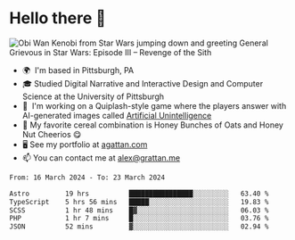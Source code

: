 <!--
**GameDog9988/GameDog9988** is a ✨ _special_ ✨ repository because its `README.md` (this file) appears on your GitHub profile.

Here are some ideas to get you started:

- 🔭 I’m currently working on ...
- 🌱 I’m currently learning ...
- 👯 I’m looking to collaborate on ...
- 🤔 I’m looking for help with ...
- 💬 Ask me about ...
- 📫 How to reach me: ...
- 😄 Pronouns: ...
- ⚡ Fun fact: ...
-->



Hello there 👋
==================================

![Obi Wan Kenobi from Star Wars jumping down and greeting General Grievous in Star Wars: Episode III – Revenge of the Sith](https://github.com/agrattan0820/agrattan0820/assets/51346343/689e56eb-29be-46a5-a079-28ea727b5f7e)


- 🌍  I'm based in Pittsburgh, PA
- 🎓  Studied Digital Narrative and Interactive Design and Computer Science at the University of Pittsburgh
- 👾  I'm working on a Quiplash-style game where the players answer with AI-generated images called [Artificial Unintelligence](https://github.com/agrattan0820/artificial-unintelligence)
- 🥣  My favorite cereal combination is Honey Bunches of Oats and Honey Nut Cheerios 😋
- 🖥️  See my portfolio at [agattan.com](http://agrattan.com/)
- 📫  You can contact me at [alex@grattan.me](mailto:alex@grattan.me)

<!--START_SECTION:waka-->

```txt
From: 16 March 2024 - To: 23 March 2024

Astro         19 hrs          ████████████████░░░░░░░░░   63.40 %
TypeScript    5 hrs 56 mins   █████░░░░░░░░░░░░░░░░░░░░   19.83 %
SCSS          1 hr 48 mins    █▓░░░░░░░░░░░░░░░░░░░░░░░   06.03 %
PHP           1 hr 7 mins     █░░░░░░░░░░░░░░░░░░░░░░░░   03.76 %
JSON          52 mins         ▓░░░░░░░░░░░░░░░░░░░░░░░░   02.94 %
```

<!--END_SECTION:waka-->
